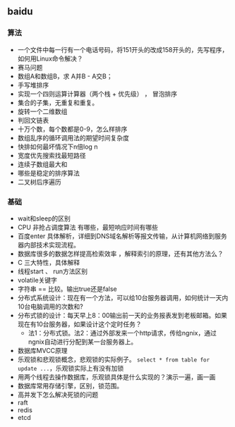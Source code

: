 ## baidu

### 算法

+ 一个文件中每一行有一个电话号码，将151开头的改成158开头的，先写程序，如何用Linux命令解决？
+ 赛马问题
+ 数组A和数组B，求 A并B - A交B；
+ 手写堆排序
+  实现一个四则运算计算器（两个栈 + 优先级） ， 冒泡排序
+ 集合的子集，无重复和重复。
+ 旋转一个二维数组
+ 判回文链表
+ 十万个数，每个数都是0-9，怎么样排序
+ 数组乱序的循环调用法的期望时间复杂度
+ 快排如何最坏情况下n倍log n
+ 宽度优先搜索找最短路径
+ 连续子数组最大和
+ 哪些是稳定的排序算法
+ 二叉树后序遍历

### 基础

+ wait和sleep的区别
+ CPU 非抢占调度算法 有哪些，最短响应时间有哪些
+ 百度enter 具体解析，详细到DNS域名解析等报文传输，从计算机网络到服务器内部技术实现流程。
+ 数据库很多的数据怎样提高检索效率 ，解释索引的原理，还有其他方法么？
+ C 三大特性，具体解释
+ 线程start 、 run方法区别
+ volatile关键字
+ 字符串 == 比较。输出true还是false
+ 分布式系统设计：现在有一个方法，可以给10台服务器调用，如何统计一天内10台电脑调用的次数和?
+ 分布式锁的设计：每天早上8：00输出前一天的业务报表发到老板邮箱。如果现在有10台服务器，如果设计这个定时任务？
  + 法1：分布式锁。法2：通过外部发来一个http请求，传给ngnix，通过ngnix自动进行分配到某一台服务器上。
+ 数据库MVCC原理
+ 乐观锁和悲观锁概念，悲观锁的实际例子。 `select * from table for update ...`，乐观锁实际上有没有加锁
+ 用两个线程去操作数据库，乐观锁具体是什么实现的？演示一遍，画一画
+ 数据库常用存储引擎，区别，锁范围。
+ 高并发下怎么解决死锁的问题
+ raft
+ redis
+ etcd